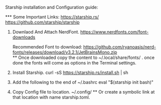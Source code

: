 Starship installation and Configuration guide:

*** Some Important Links:
	https://starship.rs/
	https://github.com/starship/starship

1. Downlaod And Attach NerdFont.
	https://www.nerdfonts.com/font-downloads

	Recommended Font to download:
		https://github.com/ryanoasis/nerd-fonts/releases/download/v3.2.1/JetBrainsMono.zip	
		** Once downloaded copy the content to ~/.local/share/fonts/ . once done the fonts
		will come as options in the Terminal settings.

2. Install Starship.
    curl -sS https://starship.rs/install.sh | sh

3. Add the following to the end of ~/.bashrc
    eval "$(starship init bash)"

4. Copy Config file to location.
    ~/.config/
    ** Or create a symbolic link at that location with name starship.toml.

